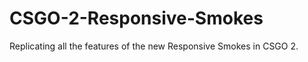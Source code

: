 # CSGO-2-Responsive-Smokes
<p>Replicating all the features of the new Responsive Smokes in CSGO 2.</p
<img src="https://github.com/thetrippp/CSGO-2-Responsive-Smokes/blob/main/ezgif.com-apng-maker.png">
